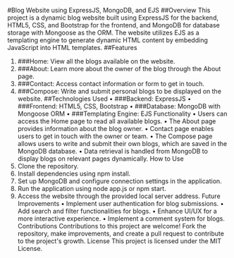 #Blog Website using ExpressJS, MongoDB, and EJS
##Overview
This project is a dynamic blog website built using ExpressJS for the backend, HTML5, CSS, and Bootstrap for the frontend, and MongoDB for database storage with Mongoose as the ORM. The website utilizes EJS as a templating engine to generate dynamic HTML content by embedding JavaScript into HTML templates.
##Features
1.	###Home: View all the blogs available on the website.
2.	###About: Learn more about the owner of the blog through the About page.
3.	###Contact: Access contact information or form to get in touch.
4.	###Compose: Write and submit personal blogs to be displayed on the website.
##Technologies Used
•	###Backend: ExpressJS
•	###Frontend: HTML5, CSS, Bootstrap
•	###Database: MongoDB with Mongoose ORM
•	###Templating Engine: EJS
Functionality
•	Users can access the Home page to read all available blogs.
•	The About page provides information about the blog owner.
•	Contact page enables users to get in touch with the owner or team.
•	The Compose page allows users to write and submit their own blogs, which are saved in the MongoDB database.
•	Data retrieval is handled from MongoDB to display blogs on relevant pages dynamically.
How to Use
1.	Clone the repository.
2.	Install dependencies using npm install.
3.	Set up MongoDB and configure connection settings in the application.
4.	Run the application using node app.js or npm start.
5.	Access the website through the provided local server address.
Future Improvements
•	Implement user authentication for blog submissions.
•	Add search and filter functionalities for blogs.
•	Enhance UI/UX for a more interactive experience.
•	Implement a comment system for blogs.
Contributions
Contributions to this project are welcome! Fork the repository, make improvements, and create a pull request to contribute to the project's growth.
License
This project is licensed under the MIT License.

